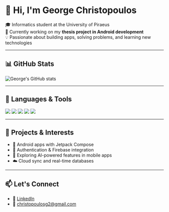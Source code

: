 # 👋 Hi, I'm George Christopoulos

🎓 Informatics student at the University of Piraeus  
📱 Currently working on my **thesis project in Android development**  
💡 Passionate about building apps, solving problems, and learning new technologies

---

## 📊 GitHub Stats

![George's GitHub stats](https://github-readme-stats.vercel.app/api?username=Georgechrp&show_icons=true&theme=tokyonight&hide_title=true)

---

## 🧰 Languages & Tools

<p>
  <img src="https://img.shields.io/badge/Kotlin-0095D5?style=for-the-badge&logo=kotlin&logoColor=white"/>
  <img src="https://img.shields.io/badge/Android-3DDC84?style=for-the-badge&logo=android&logoColor=white"/>
  <img src="https://img.shields.io/badge/Java-007396?style=for-the-badge&logo=java&logoColor=white"/>
  <img src="https://img.shields.io/badge/GitHub-181717?style=for-the-badge&logo=github&logoColor=white"/>
  <img src="https://img.shields.io/badge/Firebase-003B57?style=for-the-badge&logo=firebase&logoColor=white"/>
</p>

---

## 🌱 Projects & Interests
- 📱 Android apps with Jetpack Compose
- 🔐 Authentication & Firebase integration
- 🧠 Exploring AI-powered features in mobile apps
- ☁️ Cloud sync and real-time databases

---

## 📫 Let's Connect
- 💼 [LinkedIn](https://linkedin.com/in/georgechrp)  
- 📧 christopoulosg2@gmail.com

